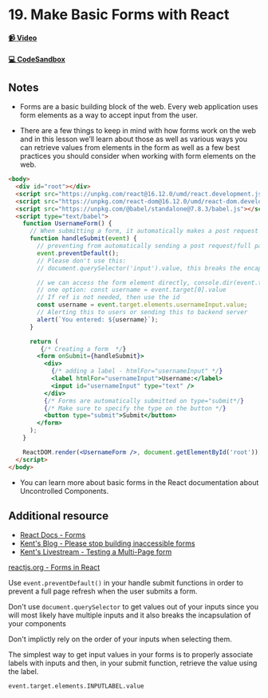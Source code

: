# 19. Make Basic Forms with React

#### [📹 Video](https://egghead.io/lessons/react-v2-19-make-basic-forms-with-react?pl=a-beginners-guide-to-react-v2-6c4d)

#### [💻 CodeSandbox](https://codesandbox.io/s/github/kentcdodds/beginners-guide-to-react/tree/codesandbox/19-basic-forms?from-embed)

## Notes

- Forms are a basic building block of the web. Every web application uses form elements as a way to accept input from the user.

- There are a few things to keep in mind with how forms work on the web and in this lesson we’ll learn about those as well as various ways you can retrieve values from elements in the form as well as a few best practices you should consider when working with form elements on the web.

```html
<body>
  <div id="root"></div>
  <script src="https://unpkg.com/react@16.12.0/umd/react.development.js"></script>
  <script src="https://unpkg.com/react-dom@16.12.0/umd/react-dom.development.js"></script>
  <script src="https://unpkg.com/@babel/standalone@7.8.3/babel.js"></script>
  <script type="text/babel">
    function UsernameForm() {
      // When submitting a form, it automatically makes a post request with the data
      function handleSubmit(event) {
        // preventing from automatically sending a post request/full page refresh
        event.preventDefault();
        // Please don't use this:
        // document.querySelector('input').value, this breaks the encapsulation

        // we can access the form element directly, console.dir(event.target)
        // one option: const username = event.target[0].value
        // If ref is not needed, then use the id
        const username = event.target.elements.usernameInput.value;
        // Alerting this to users or sending this to backend server
        alert(`You entered: ${username}`);
      }

      return (
         {/* Creating a form  */}
        <form onSubmit={handleSubmit}>
          <div>
            {/* adding a label - htmlFor="usernameInput" */}
            <label htmlFor="usernameInput">Username:</label>
            <input id="usernameInput" type="text" />
          </div>
          {/* Forms are automatically submitted on type="submit*/}
          {/* Make sure to specify the type on the button */}
          <button type="submit">Submit</button>
        </form>
      );
    }

    ReactDOM.render(<UsernameForm />, document.getElementById('root'));
  </script>
</body>
```

- You can learn more about basic forms in the React documentation about Uncontrolled Components.

## Additional resource

- [React Docs - Forms](https://reactjs.org/docs/forms.html)
- [Kent's Blog - Please stop building inaccessible forms](https://kentcdodds.com/blog/please-stop-building-inaccessible-forms-and-how-to-fix-them)
- [Kent's Livestream - Testing a Multi-Page form](https://www.youtube.com/watch?v=9xaJ78qEJCM)

<TimeStamp start="0:55" end="1:00">
  
  [reactjs.org - Forms in React](https://reactjs.org/docs/forms.html)
  
</TimeStamp>

<TimeStamp start="2:00" end="2:10">
  
  Use `event.preventDefault()` in your handle submit functions in order to prevent a full page refresh when the user submits a form.
  
</TimeStamp>

<TimeStamp start="2:55" end="3:10">
  
  Don't use `document.querySelector` to get values out of your inputs since you will most likely have multiple inputs and it also breaks the incapsulation of your components
  
</TimeStamp>

<TimeStamp start="4:25" end="4:35">
  
  Don't implictly rely on the order of your inputs when selecting them.
  
</TimeStamp>

<TimeStamp start="7:30" end="7:40">
  
  The simplest way to get input values in your forms is to properly associate labels with inputs and then, in your submit function, retrieve the value using the label. 

  `event.target.elements.INPUTLABEL.value`
  
</TimeStamp>